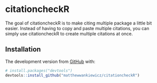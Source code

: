 
<!-- README.md is generated from README.Rmd. Please edit that file -->

# citationcheckR

<!-- badges: start -->

<!-- badges: end -->

The goal of citationcheckR is to make citing multiple package a little
bit easier. Instead of having to copy and paste multiple citations, you
can simply use citationcheckR to create multiple citations at once.

## Installation

The development version from [GitHub](https://github.com/) with:

``` r
# install.packages("devtools")
devtools::install_github("matthewwankiewicz/citationcheckR")
```
